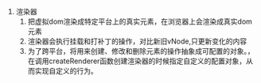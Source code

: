 1. 渲染器
   1. 把虚拟dom渲染成特定平台上的真实元素，在浏览器上会渲染成真实dom元素
   2. 渲染器会执行挂载和打补丁的操作，对比新旧vNode,只更新变化的内容
   3. 为了跨平台，将用来创建、修改和删除元素的操作抽象成可配置的对象。，在调用createRenderer函数创建渲染器的时候指定自定义的配置对象，从而实现自定义的行为。